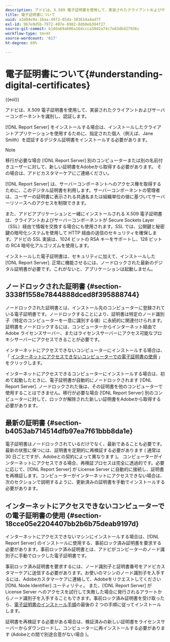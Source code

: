 ```yaml
---
description: アドビは、X.509 電子証明書を使用して、実装されたクライアントおよびサーバーコンポーネントを識別し、認証します。
title: 電子証明書について
uuid: a2d84e9a-16aa-4973-85da-303614a4ad7f
exl-id: 967e9d5b-7972-497e-8902-8db0eb304f27
source-git-commit: b1dda69a606a16dccca30d2a74c7e63dbd27936c
workflow-type: tm+mt
source-wordcount: '617'
ht-degree: 69%

---
```


# 電子証明書について{#understanding-digital-certificates}

{{eol}}

アドビは、X.509 電子証明書を使用して、実装されたクライアントおよびサーバーコンポーネントを識別し、認証します。

[!DNL Report Server] をインストールする場合は、インストールしたクライアントアプリケーションを使用するために、指定された個人（例えば、Jane Smith）を認証するデジタル証明書をインストールする必要があります。

>[!NOTE]
>
>移行が必要な場合 [!DNL Report Server] 別のコンピューターまたは別の名前付きユーザーに対して、新しい証明書をAdobeから取得する必要があります。 その場合は、アドビカスタマーケアにご連絡ください。

[!DNL Report Server] は、サーバーコンポーネントへのアクセス権を取得するために、このデジタル証明書を利用します。サーバーコンポーネントの管理者は、ユーザーの証明書に表示される共通名または組織単位の値に基づいてサーバーリソースへのアクセスを制限できます。

また、アドビアプリケーションと一緒にインストールされる X.509 電子証明書は、クライアントおよびサーバーコンポーネントが Secure Sockets Layer（SSL）経由で情報を交換する場合にも使用されます。SSL では、公開鍵と秘密鍵の暗号化システムを使用して HTTP 経由の送信のセキュリティを確保します。アドビの SSL 実装は、1024 ビットの RSA キーをサポートし、128 ビットの RC4 暗号化アルゴリズムを使用します。

インストールした電子証明書は、セキュリティに加えて、インストールした [!DNL Report Server]. 正常に機能させるには、ノードロックされた最新のデジタル証明書が必要です。これがないと、アプリケーションは起動しません。

## ノードロックされた証明書 {#section-3338f1558e7844888dced8f395888744}

ノードロックされた証明書とは、インストール先のコンピューターに登録されている電子証明書です。ノードロックすることにより、証明書は特定のノード識別子（特定のコンピューターを一意に識別する値）に永続的に関連付けられます。証明書をノードロックするには、コンピューターからインターネット経由で Adobe ライセンスサーバー、またはライセンスサーバーにアクセス可能なプロキシサーバーにアクセスできることが必要です。

インターネットにアクセスできないコンピューターにインストールする場合は、「 [インターネットにアクセスできないコンピューターでの電子証明書の使用](../../../../home/c-rpt-oview/c-inst-rpt/c-install-dig-cert/c-underst-dig-cert.md#section-18cce05e2204407bb2b6b75deab9197d) 」をクリックします。

インターネットにアクセスできるコンピューターにインストールする場合は、初めて起動したときに、電子証明書が自動的にノードロックされます [!DNL Report Server]. ノードロックされた後は、その証明書を他のコンピューターで使用することはできません。移行が必要な場合 [!DNL Report Server] 別のコンピューターに対して、ロックが解除された新しい証明書をAdobeから取得する必要があります。

## 最新の証明書 {#section-b4053ab714514dfb97ea7f61bbb8da1e}

電子証明書はノードロックされているだけでなく、最新であることも必要です。最新の状態に保つには、証明書を定期的に再検証する必要があります ( 通常は 30 日ごとですが、Adobeとの契約によって異なります )。 コンピューターがインターネットにアクセスできる場合、再検証プロセスは完全に透過的です。必要に応じて、[!DNL Report Server] が License Server に自動的に接続し、証明書を再検証します。コンピューターがインターネットにアクセスできない場合は、次のセクションで説明するように、更新済みの証明書を手動でインストールする必要があります。

## インターネットにアクセスできないコンピューターでの電子証明書の使用 {#section-18cce05e2204407bb2b6b75deab9197d}

インターネットにアクセスできないマシンにインストールする場合は、[!DNL Report Server] のインストールに使用する、事前ロック済み証明書を要求する必要があります。事前ロック済み証明書とは、アドビがコンピーターのノード識別子に手動でロックした電子証明書です。

事前ロック済み証明書を要求するには、ノード識別子と証明書番号をアドビカスタマーケアに送信する必要があります。お使いのマシンのノード識別子を入手するには、Adobeカスタマーケアに連絡して、Adobeをリクエストしてください [!DNL Node Identifier] ユーティリティ。 また、[!DNL Report Server] が License Server へのアクセスを試行して失敗した場合に発行されるアラートからノード識別子を入手することもできます。事前ロック済み証明書を受け取ったら、[電子証明書のインストール手順](../../../../home/c-rpt-oview/c-inst-rpt/c-install-dig-cert/t-dig-cert-install-proc.md#task-5c4bb352ff534b40adc46dd053874e5d)の最後の 2 つの手順に従ってインストールします。

証明書を再検証する必要がある場合は、検証済みの新しい証明書をライセンスサーバーからダウンロードし、コンピューターに再インストールする必要があります (Adobeとの間で別途合意がない場合 )。
